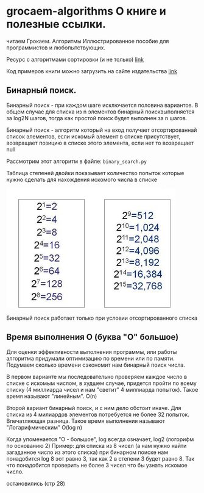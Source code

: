 # grocaem-algorithms О книге и полезные ссылки.
читаем Грокаем. Алгоритмы Иллюстрированное пособие для программистов и любопытствующих.

Ресурс с алгоритмами сортировки (и не только) [link](https://www.khanacademy.org/)

Код примеров книги можно загрузить на сайте издательства
[link](https://github.com/egonSchiele/grokking_algorithms)

## Бинарный поиск.
Бинарный поиск - при каждом шаге исключается половина вариантов.
В общем случае для списка из n элементов бинарный поисквыполняется за log2N шагов, тогда
как простой поиск будет выполнен за n шагов.

Бинарный поиск - алгоритм который на вход получает отсортированнай список элементов, если искомый элемент в списке присутствует, возвращает позицию в списке этого элемента, если нет то возвращает null

Рассмотрим этот алгоритм в файле:
`binary_search.py`

Таблица степеней двойки показывает количество попыток которые нужно сделать для нахождения искомого числа в списке

![табл. степеней двойки](img/степени-2-и.jpg)

Бинарный поиск работает только при условии отсортированного списка


## Время выполнения О (буква "О" большое)

Для оценки эффективности выполнения программы, или работы алгоритма придумали оптимизацию по времени или по памяти.
Подумаем сколько времени сэкономит нам бинарный поиск числа.

В первом варианте мы последовательно проверяем каждое число в списке с искомым числом, в худшем случае, придется пройти по всему списку (4 миллиарда чисел и нам "светит" 4 миллиарда попыток). Такое время называют "линейным". O(n)

Второй вариант бинарный поиск, и с ним дело обстоит иначе. Для списка из 4 милиардов элементов потребуется не более 32 попыток. Впечатляющая разница. Такое время выполнения называют "Логарифмическим" O(log n)

Когда упоменается "О - большое", log всегда означает, log2 (логорифм по основанию 2)
Пример: для списка из 8 чисел (а нам нужно найти загаданное число из этого списка) при бинарном поиске нам понадобится log 8 эот равно 3,
так как 2 в степени 3 будет равно 8. Так что понадобится проверить не более 3 чисел 
что бы узнать искомое число.


остановились (стр 28)


